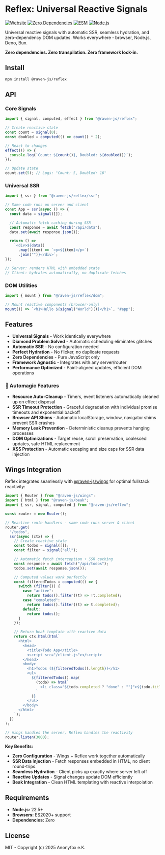 # Reflex: Universal Reactive Signals

[![Website](https://img.shields.io/badge/website-ravenjs.dev-blue.svg)](https://ravenjs.dev)
[![Zero Dependencies](https://img.shields.io/badge/Zero-Dependencies-brightgreen.svg)](https://github.com/Anonyfox/raven-js)
[![ESM](https://img.shields.io/badge/ESM-Only-blue.svg)](https://nodejs.org/api/esm.html)
[![Node.js](https://img.shields.io/badge/Node.js-22.5+-green.svg)](https://nodejs.org/)

Universal reactive signals with automatic SSR, seamless hydration, and zero-dependency DOM updates. Works everywhere - browser, Node.js, Deno, Bun.

**Zero dependencies. Zero transpilation. Zero framework lock-in.**

## Install

```bash
npm install @raven-js/reflex
```

## API

### Core Signals

```javascript
import { signal, computed, effect } from "@raven-js/reflex";

// Create reactive state
const count = signal(0);
const doubled = computed(() => count() * 2);

// React to changes
effect(() => {
  console.log(`Count: ${count()}, Doubled: ${doubled()}`);
});

// Update state
count.set(5); // Logs: "Count: 5, Doubled: 10"
```

### Universal SSR

```javascript
import { ssr } from "@raven-js/reflex/ssr";

// Same code runs on server and client
const App = ssr(async () => {
  const data = signal([]);

  // Automatic fetch caching during SSR
  const response = await fetch("/api/data");
  data.set(await response.json());

  return () =>
    `<div>${data()
      .map((item) => `<p>${item}</p>`)
      .join("")}</div>`;
});

// Server: renders HTML with embedded state
// Client: hydrates automatically, no duplicate fetches
```

### DOM Utilities

```javascript
import { mount } from "@raven-js/reflex/dom";

// Mount reactive components (browser-only)
mount(() => `<h1>Hello ${signal("World")()}</h1>`, "#app");
```

## Features

- **Universal Signals** - Work identically everywhere
- **Diamond Problem Solved** - Automatic scheduling eliminates glitches
- **Automatic SSR** - No configuration needed
- **Perfect Hydration** - No flicker, no duplicate requests
- **Zero Dependencies** - Pure JavaScript only
- **Framework Agnostic** - Integrates with any server/router
- **Performance Optimized** - Paint-aligned updates, efficient DOM operations

### 🔮 Automagic Features

- **Resource Auto-Cleanup** - Timers, event listeners automatically cleaned up on effect disposal
- **SSR Timeout Protection** - Graceful degradation with individual promise timeouts and exponential backoff
- **Browser API Shims** - Automatic localStorage, window, navigator shims prevent SSR crashes
- **Memory Leak Prevention** - Deterministic cleanup prevents hanging processes
- **DOM Optimizations** - Target reuse, scroll preservation, coalesced updates, safe HTML replacement
- **XSS Protection** - Automatic escaping and size caps for SSR data injection

## Wings Integration

Reflex integrates seamlessly with [@raven-js/wings](https://github.com/Anonyfox/ravenjs/tree/main/packages/wings) for optimal fullstack reactivity:

```javascript
import { Router } from "@raven-js/wings";
import { html } from "@raven-js/beak";
import { ssr, signal, computed } from "@raven-js/reflex";

const router = new Router();

// Reactive route handlers - same code runs server & client
router.get(
  "/todos",
  ssr(async (ctx) => {
    // Create reactive state
    const todos = signal([]);
    const filter = signal("all");

    // Automatic fetch interception + SSR caching
    const response = await fetch("/api/todos");
    todos.set(await response.json());

    // Computed values work perfectly
    const filteredTodos = computed(() => {
      switch (filter()) {
        case "active":
          return todos().filter((t) => !t.completed);
        case "completed":
          return todos().filter((t) => t.completed);
        default:
          return todos();
      }
    });

    // Return beak template with reactive data
    return ctx.html(html`
      <html>
        <head>
          <title>Todo App</title>
          <script src="/client.js"></script>
        </head>
        <body>
          <h1>Todos (${filteredTodos().length})</h1>
          <ul>
            ${filteredTodos().map(
              (todo) => html`
                <li class="${todo.completed ? "done" : ""}">${todo.title}</li>
              `
            )}
          </ul>
        </body>
      </html>
    `);
  })
);

// Wings handles the server, Reflex handles the reactivity
router.listen(3000);
```

**Key Benefits:**

- **Zero Configuration** - Wings + Reflex work together automatically
- **SSR Data Injection** - Fetch responses embedded in HTML, no client round-trips
- **Seamless Hydration** - Client picks up exactly where server left off
- **Reactive Updates** - Signal changes update DOM efficiently
- **Beak Integration** - Clean HTML templating with reactive interpolation

## Requirements

- **Node.js:** 22.5+
- **Browsers:** ES2020+ support
- **Dependencies:** Zero

## License

MIT - Copyright (c) 2025 Anonyfox e.K.
